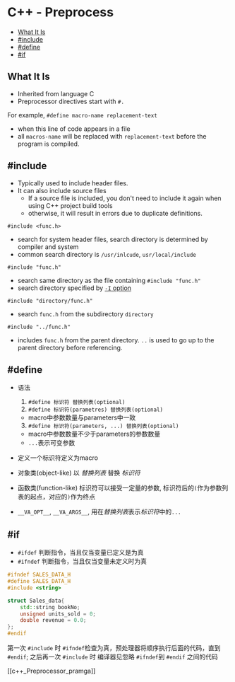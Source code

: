 # C++ - Preprocess

* [What It Is](#what-it-is)
* [#include ](##include)
* [\#define](#\#define)
* [\#if](#\#if)

## What It Is

- Inherited from language C
- Preprocessor directives start with `#.`

For example, `#define macro-name replacement-text`

- when this line of code appears in a file
- all `macros-name` will be replaced with `replacement-text` before the program is compiled.

## #include

- Typically used to include header files.
- It can also include source files
  - If a source file is included, you don't need to include it again when using C++ project build tools
  - otherwise, it will result in errors due to duplicate definitions.

`#include <func.h>`

- search for system header files, search directory is determined by compiler and system
- common search directory is `/usr/inlcude`, `usr/local/include`

`#include "func.h"` 

- search same directory as the file containing `#include "func.h"`
- search directory specified by [`-I` option](gcc-options.md#-i-dir)

`#include "directory/func.h"` 

- search `func.h` from the subdirectory `directory`

`#include "../func.h"` 

- includes `func.h` from the parent directory. `..` is used to go up to the parent directory before referencing.

## \#define

- 语法
  1. `#define 标识符 替换列表(optional)`
  2. `#define 标识符(parametres) 替换列表(optional)`
    - macro中参数数量与parameters中一致
  3. `#define 标识符(parameters, ...) 替换列表(optional)`
    - macro中参数数量不少于parameters的参数数量
    - `...`表示可变参数
    
- 定义一个标识符定义为macro
- 对象类(object-like) 以 *替换列表* 替换 *标识符*
- 函数类(function-like) 标识符可以接受一定量的参数, 标识符后的`(`作为参数列表的起点，对应的`)`作为终点 
- `__VA_OPT__`, `__VA_ARGS__`, 用在*替换列表*表示*标识符*中的`...`


## \#if
- `#ifdef` 判断指令，当且仅当变量已定义是为真
- `#ifndef` 判断指令，当且仅当变量未定义时为真

```c++
#ifndef SALES_DATA_H
#define SALES_DATA_H
#include <string>

struct Sales_data{
    std::string bookNo;
    unsigned units_sold = 0;
    double revenue = 0.0;
};
#endif
```

第一次 `#include` 时 `#ifndef`检查为真，预处理器将顺序执行后面的代码，直到 `#endif`;
之后再一次 `#include` 时 编译器见忽略 `#ifndef`到 `#endif` 之间的代码

[[c++_Preprocessor_pramga]]

